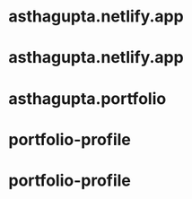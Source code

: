 # asthagupta.netlify.app
# asthagupta.netlify.app
# asthagupta.portfolio
# portfolio-profile
# portfolio-profile

